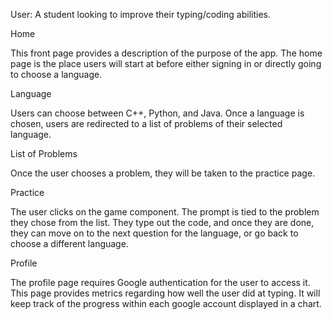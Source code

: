 User: A student looking to improve their typing/coding abilities.

Home

This front page provides a description of the purpose of the app.
The home page is the place users will start at before either signing in or directly going to choose a language.

Language

Users can choose between C++, Python, and Java.
Once a language is chosen, users are redirected to a list of problems of their selected language.

List of Problems

Once the user chooses a problem, they will be taken to the practice page.

Practice

The user clicks on the game component. The prompt is tied to the problem they chose from the list.
They type out the code, and once they are done, they can move on to the next question for the language, or go back to choose a different language.

Profile

The profile page requires Google authentication for the user to access it.
This page provides metrics regarding how well the user did at typing. It will keep track of the progress within each google account displayed in a chart.

